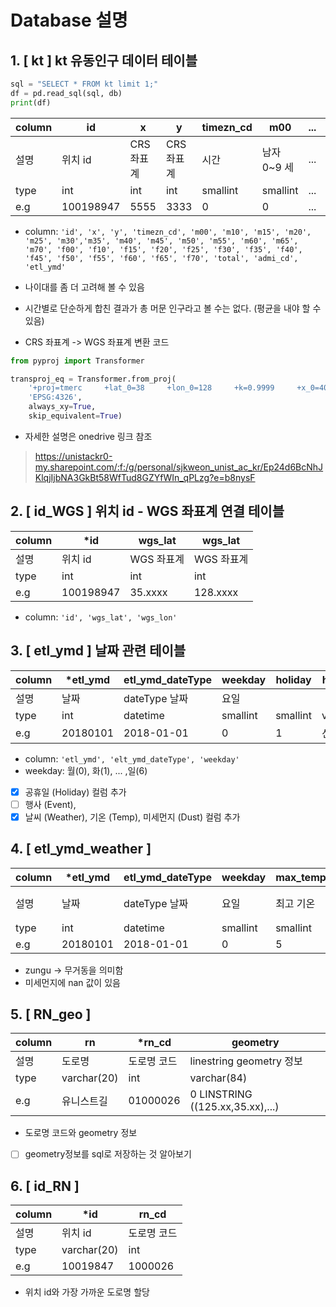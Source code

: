 # Database 설명

## 1. [ kt ] kt 유동인구 데이터 테이블 

```python
sql = "SELECT * FROM kt limit 1;"
df = pd.read_sql(sql, db)
print(df)
```


|column|id|x|y|timezn_cd|m00|...|total|admi_cd|etl_ymd|
|---|---|---|---|---|---|---|---|---|---|
|설명|위치 id|CRS 좌표계|CRS 좌표계|시간|남자 0~9 세|...|총 인원|행정동 코드|날짜|
|type|int|int|int|smallint|smallint|...|smallint|int|int|
|e.g|100198947|5555|3333|0|0|...|123|31140530|20180101|

- column: ``` 'id', 'x', 'y', 'timezn_cd', 'm00', 'm10', 'm15', 'm20', 'm25', 'm30','m35', 'm40', 'm45', 'm50', 'm55', 'm60', 'm65', 'm70', 'f00', 'f10', 'f15', 'f20', 'f25', 'f30', 'f35', 'f40', 'f45', 'f50', 'f55', 'f60', 'f65', 'f70', 'total', 'admi_cd', 'etl_ymd' ```
- 나이대를 좀 더 고려해 볼 수 있음
- 시간별로 단순하게 합친 결과가 총 머문 인구라고 볼 수는 없다. (평균을 내야 할 수 있음)


- CRS 좌표계 -> WGS 좌표계 변환 코드
``` python
from pyproj import Transformer

transproj_eq = Transformer.from_proj(
    '+proj=tmerc     +lat_0=38     +lon_0=128     +k=0.9999     +x_0=400000     +y_0=600000     +ellps=bessel     +towgs84=-115.8,474.99,674.11,1.16,-2.31,-1.63,6.43 +units=m +no_defs',
    'EPSG:4326',
    always_xy=True,
    skip_equivalent=True)
```
- 자세한 설명은 onedrive 링크 참조
> https://unistackr0-my.sharepoint.com/:f:/g/personal/sjkweon_unist_ac_kr/Ep24d6BcNhJKlqjIjbNA3GkBt58WfTud8GZYfWIn_qPLzg?e=b8nysF


## 2. [ id_WGS ] 위치 id - WGS 좌표계 연결 테이블
|column|*id|wgs_lat|wgs_lat|
|---|---|---|---|
|설명|위치 id|WGS 좌표계|WGS 좌표계|
|type|int|int|int|
|e.g|100198947|35.xxxx|128.xxxx|

- column: ``` 'id', 'wgs_lat', 'wgs_lon' ```

## 3. [ etl_ymd ] 날짜 관련 테이블

|column|*etl_ymd|etl_ymd_dateType|weekday|holiday|holiday_nm|
|---|---|---|---|---|---|
|설명|날짜|dateType 날짜|요일|
|type|int|datetime|smallint|smallint|varchar(10)|
|e.g|20180101|2018-01-01|0|1|신정|

- column: ``` 'etl_ymd', 'elt_ymd_dateType', 'weekday' ```
- weekday: 월(0), 화(1), ... ,일(6)
- [x] 공휴일 (Holiday) 컬럼 추가 
- [ ] 행사 (Event), 
- [x] 날씨 (Weather), 기온 (Temp), 미세먼지 (Dust) 컬럼 추가

## 4. [ etl_ymd_weather ]
|column|*etl_ymd|etl_ymd_dateType|weekday|max_temp|min_temp|pm10_max|pm10_min|zungu_max|zungu_min|
|---|---|---|---|---|---|---|---|---|---|
|설명|날짜|dateType 날짜|요일|최고 기온|최저기온|삼산 최고 미세먼지|삼산 최저 미세먼지|무거동 최대 미세먼지|무거동 최저 미세먼지
|type|int|datetime|smallint|smallint|varchar(10)|decimal(10,0)|decimal(10,0)|varchar(10)|varchar(10)|varchar(10)|varchar(10)|
|e.g|20180101|2018-01-01|0|5|-0.6|142|45|142|45|

- zungu -> 무거동을 의미함
- 미세먼지에 nan 값이 있음

## 5. [ RN_geo ]

|column|rn|*rn_cd|geometry|
|---|---|---|---|
|설명|도로명|도로명 코드|linestring geometry 정보|
|type|varchar(20)|int|varchar(84)|
|e.g|유니스트길|01000026|0 LINSTRING ((125.xx,35.xx),...)|
- 도로명 코드와 geometry 정보
- [ ] geometry정보를 sql로 저장하는 것 알아보기

## 6. [ id_RN ]

|column|*id|rn_cd|
|---|---|---|
|설명|위치 id|도로명 코드|
|type|varchar(20)|int|varchar(84)|
|e.g|10019847|1000026|
- 위치 id와 가장 가까운 도로명 할당
